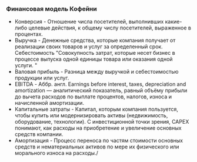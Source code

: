### Финансовая модель Кофейни

- Конверсия - Отношение числа посетителей, выполнивших какие-либо целевые действия, к общему числу посетителей, выраженное в процентах.
- Выручка - Денежные средства, которые компания получает от реализации своих товаров и услуг за определенный срок.
  Себестоимость "Совокупность затрат, которые несет бизнес в процессе выпуска одной единицы товара или оказания одной услуги.
  "
- Валовая прибыль - Разница между выручкой и себестоимостью продукции или услуг.
- EBITDA - Аббр. англ. Earnings before interest, taxes, depreciation and amortization — аналитический показатель, равный объёму прибыли до вычета расходов по выплате процентов, налогов, износа и начисленной амортизации.
- Капитальные затраты - Капитал, которым компания пользуется, чтобы купить или модернизировать активы (недвижимость, оборудование, технологии). С инвестиционной точки зрения, CAPEX понимают, как расходы на приобретение и увеличение основных средств компании.
- Амортизация - Процесс переноса по частям стоимости основных средств и нематериальных активов по мере их физического или морального износа на расходы./
